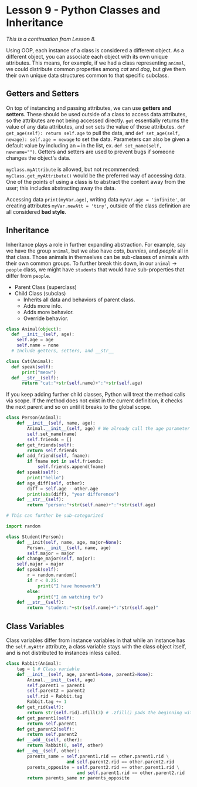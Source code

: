 # Lesson 9 - Python Classes and Inheritance

_This is a continuation from Lesson 8._

Using OOP, each instance of a class is considered a different object. As a different object, you can associate each object with its own unique attributes. This means, for example, if we had a class representing `animal`, we could distribute common properties among _cat_ and _dog_, but give them their own unique data structures common to that specific subclass.

## Getters and Setters

On top of instancing and passing attributes, we can use **getters and setters**. These should be used outside of a class to access data attributes, so the attributes are not being accessed directly. `get` essentially returns the value of any data attributes, and `set` sets the value of those attributes. `def get_age(self): return self.age` to pull the data, and `def set_age(self, newage): self.age = newage` to set the data. Parameters can also be given a default value by including an `=` in the list, ex. `def set_name(self, newname="")`. Getters and setters are used to prevent bugs if someone changes the object's data.

`myClass.myAttribute` is allowed, but not recommended: `myClass.get_myAttribute()` would be the preferred way of accessing data. One of the points of using a class is to abstract the content away from the user; this includes abstracting away the data.

Accessing data `print(myVar.age)`, writing data `myVar.age = 'infinite'`, or creating attributes `myVar.newAtt = 'tiny'`, outside of the class definition are all considered **bad style**.

## Inheritance

Inheritance plays a role in further expanding abstraction. For example, say we have the group `animal`, but we also have _cats_, _bunnies_, and _people_ all in that class. Those animals in themselves can be sub-classes of animals with their own common groups. To further break this down, in our `animal` -> `people` class, we might have `students` that would have sub-properties that differ from `people`.

* Parent Class (superclass)
* Child Class (subclas)
  * Inherits all data and behaviors of parent class.
  * Adds more info.
  * Adds more behavior.
  * Override behavior.

``` py
class Animal(object):
  def __init__(self, age):
    self.age = age
    self.name = none
  # Include getters, setters, and __str__

class Cat(Animal):
  def speak(self):
      print("meow")
  def __str__(self):
      return "cat:"+str(self.name)+":"+str(self.age)
```

If you keep adding further child classes, Python will treat the method calls via scope. If the method does not exist in the current definition, it checks the next parent and so on until it breaks to the global scope.

```py
class Person(Animal):
    def __init__(self, name, age):
        Animal.__init__(self, age) # We already call the age parameter in Animal, so we reuse it here.
        self.set_name(name)
        self.friends = []
    def get_friends(self):
        return self.friends
    def add_friend(self, fname):
        if fname not in self.friends:
            self.friends.append(fname)
    def speak(self):
        print("hello")
    def age_diff(self, other):
        diff = self.age - other.age
        print(abs(diff), "year difference")
    def __str__(self):
        return "person:"+str(self.name)+":"+str(self.age)

# This can further be sub-categorized

import random

class Student(Person):
    def __init(self, name, age, major=None):
        Person.__init__(self, name, age)
        self.major = major
    def change_major(self, major):
    self.major = major
    def speak(self):
        r = random.random()
        if r < 0.25:
            print("I have homework")
        else:
            print("I am watching tv")
    def __str__(self):
        return "student:"+str(self.name)+":"str(self.age)"
```

## Class Variables

Class variables differ from instance variables in that while an instance has the `self.myAttr` attribute, a class variable stays with the class object itself, and is not distributed to instances inless called.

```py
class Rabbit(Animal):
    tag = 1 # Class variable
    def __init__(self, age, parent1=None, parent2=None):
        Animal.__init__(self, age)
        self.parent1 = parent1
        self.parent2 = parent2
        self.rid = Rabbit.tag
        Rabbit.tag += 1
    def get_rid(self):
        return str(self.rid).zfill(3) # .zfill() pads the beginning with zeros
    def get_parent1(self):
        return self.parent1
    def get_parent2(self):
        return self.parent2
    def __add__(self, other):
        return Rabbit(0, self, other)
    def __eq__(self, other):
        parents_same = self.parent1.rid == other.parent1.rid \
                       and self.parent2.rid == other.parent2.rid
        parents_opposite = self.parent2.rid == other.parent1.rid \
                           and self.parent1.rid == other.parent2.rid
        return parents_same or parents_opposite
```
